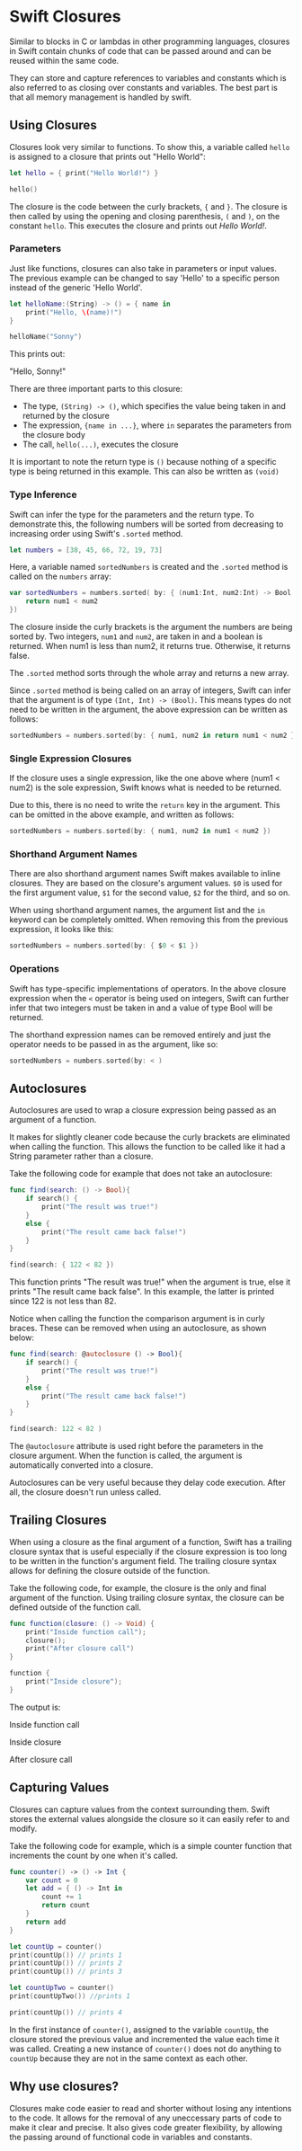 # Swift Closures
Similar to blocks in C or lambdas in other programming languages, closures in Swift contain chunks of code that can be passed around and can be reused within the same code. 

They can store and capture references to variables and constants which is also referred to as closing over constants and variables. The best part is that all memory management is handled by swift. 

## Using Closures
Closures look very similar to functions. To show this, a variable called `hello` is assigned to a closure that prints out "Hello World":

```swift
let hello = { print("Hello World!") }

hello()
```
The closure is the code between the curly brackets, `{` and `}`. The closure is then called by using the opening and closing parenthesis, `(` and `)`, on the constant `hello`. This executes the closure and prints out *Hello World!*.

### Parameters
Just like functions, closures can also take in parameters or input values. The previous example can be changed to say 'Hello' to a specific person instead of the generic 'Hello World'.

```swift
let helloName:(String) -> () = { name in 
    print("Hello, \(name)!")
}

helloName("Sonny")
```
This prints out:

"Hello, Sonny!" 

There are three important parts to this closure:
* The type, `(String) -> ()`, which specifies the value being taken in and returned by the closure 
* The expression, `{name in ...}`, where `in` separates the parameters from the closure body
* The call, `hello(...)`, executes the closure

It is important to note the return type is `()` because nothing of a specific type is being returned in this example. This can also be written as `(void)`

### Type Inference
Swift can infer the type for the parameters and the return type. To demonstrate this, the following numbers will be sorted from decreasing to increasing order using Swift's `.sorted` method.

```swift
let numbers = [38, 45, 66, 72, 19, 73]
```
Here, a variable named `sortedNumbers` is created and the `.sorted` method is called on the `numbers` array:

```swift
var sortedNumbers = numbers.sorted( by: { (num1:Int, num2:Int) -> Bool in
    return num1 < num2
})
```
The closure inside the curly brackets is the argument the numbers are being sorted by. Two integers, `num1` and `num2`, are taken in and a boolean is returned. When num1 is less than num2, it returns true. Otherwise, it returns false.

The `.sorted` method sorts through the whole array and returns a new array.

Since `.sorted` method is being called on an array of integers, Swift can infer that the argument is of type `(Int, Int) -> (Bool)`. This means types do not need to be written in the argument, the above expression can be written as follows:  

```swift
sortedNumbers = numbers.sorted(by: { num1, num2 in return num1 < num2 })
```

### Single Expression Closures

If the closure uses a single expression, like the one above where (num1 < num2) is the sole expression, Swift knows what is needed to be returned.

Due to this, there is no need to write the `return` key in the argument. This can be omitted in the above example, and written as follows:   

```swift
sortedNumbers = numbers.sorted(by: { num1, num2 in num1 < num2 })
```
### Shorthand Argument Names

There are also shorthand argument names Swift makes available to inline closures. They are based on the closure's argument values. `$0` is used for the first argument value, `$1` for the second value, `$2` for the third, and so on. 

When using shorthand argument names, the argument list and the `in` keyword can be completely omitted. When removing this from the previous expression, it looks like this:

```swift
sortedNumbers = numbers.sorted(by: { $0 < $1 })
```
### Operations
Swift has type-specific implementations of operators. In the above closure expression when the `<` operator is being used on integers, Swift can further infer that two integers must be taken in and a value of type Bool will be returned. 

The shorthand expression names can be removed entirely and just the operator needs to be passed in as the argument, like so:

```swift
sortedNumbers = numbers.sorted(by: < )
```

## Autoclosures
Autoclosures are used to wrap a closure expression being passed as an argument of a function. 

It makes for slightly cleaner code because the curly brackets are eliminated when calling the function. This allows the function to be called like it had a String parameter rather than a closure.  

Take the following code for example that does not take an autoclosure:

```swift
func find(search: () -> Bool){
    if search() {
        print("The result was true!")
    }
    else {
        print("The result came back false!")
    }
}

find(search: { 122 < 82 })
```
This function prints "The result was true!" when the argument is true, else it prints "The result came back false". In this example, the latter is printed since 122 is not less than 82. 

Notice when calling the function the comparison argument is in curly braces. These can be removed when using an autoclosure, as shown below:

```swift
func find(search: @autoclosure () -> Bool){
    if search() {
        print("The result was true!")
    }
    else {
        print("The result came back false!")
    }
}

find(search: 122 < 82 )
```
The `@autoclosure` attribute is used right before the parameters in the closure argument. When the function is called, the argument is automatically converted into a closure.

Autoclosures can be very useful because they delay code execution. After all, the closure doesn't run unless called.

## Trailing Closures
When using a closure as the final argument of a function, Swift has a trailing closure syntax that is useful especially if the closure expression is too long to be written in the function's argument field. The trailing closure syntax allows for defining the closure outside of the function.

Take the following code, for example, the closure is the only and final argument of the function. Using trailing closure syntax, the closure can be defined outside of the function call.

```swift
func function(closure: () -> Void) {
    print("Inside function call");
    closure();
    print("After closure call")
}

function {
    print("Inside closure");
}
```
The output is:

Inside function call

Inside closure

After closure call

## Capturing Values 
Closures can capture values from the context surrounding them. Swift stores the external values alongside the closure so it can easily refer to and modify. 

Take the following code for example, which is a simple counter function that increments the count by one when it's called. 

```swift
func counter() -> () -> Int {
    var count = 0
    let add = { () -> Int in
        count += 1
        return count
    }
    return add
}

let countUp = counter()
print(countUp()) // prints 1
print(countUp()) // prints 2
print(countUp()) // prints 3

let countUpTwo = counter()
print(countUpTwo()) //prints 1

print(countUp()) // prints 4
```
In the first instance of `counter()`, assigned to the variable `countUp`, the closure stored the previous value and incremented the value each time it was called. Creating a new instance of `counter()` does not do anything to `countUp` because they are not in the same context as each other. 

## Why use closures?
Closures make code easier to read and shorter without losing any intentions to the code. It allows for the removal of any uneccessary parts of code to make it clear and precise. It also gives code greater flexibility, by allowing the passing around of functional code in variables and constants. 



